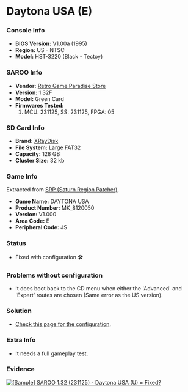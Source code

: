 # Daytona USA (E)

### Console Info

- <b>BIOS Version:</b> V1.00a (1995)
- <b>Region:</b> US - NTSC
- <b>Model:</b> HST-3220 (Black - Tectoy)

### SAROO Info

- <b>Vendor:</b> [Retro Game Paradise Store](https://s.click.aliexpress.com/e/_DlCqvfB)
- <b>Version:</b> 1.32F
- <b>Model:</b> Green Card
- <b>Firmwares Tested:</b>
  1. MCU: 231125, SS: 231125, FPGA: 05

### SD Card Info

- <b>Brand:</b> [XRayDisk](https://s.click.aliexpress.com/e/_DFQnFSH)
- <b>File System:</b> Large FAT32
- <b>Capacity:</b> 128 GB
- <b>Cluster Size:</b> 32 kb

### Game Info

Extracted from [SRP (Saturn Region Patcher)](https://segaxtreme.net/resources/saturn-region-patcher.81/download).

- <b>Game Name:</b> DAYTONA USA
- <b>Product Number:</b> MK_8120050
- <b>Version:</b> V1.000
- <b>Area Code:</b> E
- <b>Peripheral Code:</b> JS

### Status

- Fixed with configuration :hammer_and_wrench:

### Problems without configuration

- It does boot back to the CD menu when either the 'Advanced' and 'Expert' routes are chosen (Same error as the US version).

### Solution

- [Check this page for the configuration](https://github.com/williamdsw/saroo-configuration-list/blob/master/E/MK_8120050/README.md).

### Extra Info

- It needs a full gameplay test.

### Evidence

[![[Sample] SAROO 1.32 (231125) - Daytona USA (U) = Fixed?](https://img.youtube.com/vi/YZOGw2jjz5k/0.jpg)](https://www.youtube.com/watch?v=YZOGw2jjz5k)
